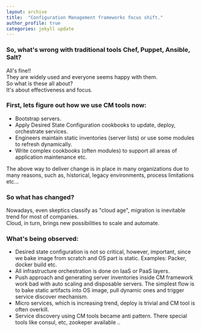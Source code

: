 ```yaml
---
layout: archive
title:  "Configuration Management frameworks focus shift."
author_profile: true
categories: jekyll update
---
```


### So, what's wrong with traditional tools Chef, Puppet, Ansible, Salt?   
All's fine!!   
They are widely used and everyone seems happy with them.  
So what is these all about?   
It's about effectiveness and focus.  

### First, lets figure out how we use CM tools now:  
- Bootstrap servers.  
- Apply Desired State Configuration cookbooks to update, deploy, orchestrate services.  
- Engineers maintain static inventories (server lists) or use some modules to refresh dynamically. 
- Write complex cookbooks (often modules) to support all areas of application maintenance etc.  

The above way to deliver change is in place in many organizations due to many reasons, such as, historical, legacy environments, process limitations etc...

### So what has changed?

Nowadays, even skeptics classify as "cloud age", migration is inevitable trend for most of companies.   
Cloud, in turn, brings new possibilities to scale and automate.

### What's being observed:   
- Desired state configuration is not so critical, however, important, since we bake image from scratch and OS part is static. Examples: Packer, docker build etc.   
- All infrastructure orchestration is done on IaaS or PaaS layers.  
- Push approach and generating server inventories inside CM framework work bad with auto scaling and disposable servers. The simplest flow is to bake static artifacts into OS image, pull dynamic ones and trigger service discover mechanism.   
- Micro services, which is increasing trend, deploy is trivial and CM tool is often overkill.   
- Service discovery using CM tools became anti pattern. There special tools like consul, etc, zookeper available ..   


